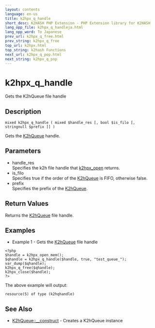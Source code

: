 ```yaml
---
layout: contents
language: en-us
title: k2hpx_q_handle
short_desc: K2HASH PHP Extension - PHP Extension library for K2HASH
lang_opp_file: k2hpx_q_handleja.html
lang_opp_word: To Japanese
prev_url: k2hpx_q_free.html
prev_string: k2hpx_q_free
top_url: k2hpx.html
top_string: k2hash Functions
next_url: k2hpx_q_pop.html
next_string: k2hpx_q_pop
---
```


# k2hpx_q_handle
Gets the K2hQueue file handle

## Description
```
mixed k2hpx_q_handle ( mixed $handle_res [, bool $is_filo [, stringnull $prefix ]] )
```
Gets the [K2hQueue](k2hq_class.html) handle. 

## Parameters
- handle_res  
Specifies the k2h file handle that [k2hpx_open](k2hpx_open.html) returns.
- is_filo  
Specifies true if the order of the [K2hQueue](k2hq_class.html) is FIFO, otherwise false.
- prefix  
Specifies the prefix of the [K2hQueue](k2hq_class.html).

## Return Values
Returns the [K2hQueue](k2hq_class.html) file handle. 

## Examples
- Example 1 - Gets the [K2hQueue](k2hq_class.html) file handle
```
<?php
$handle = k2hpx_open_mem();
$qhandle = k2hpx_q_handle($handle, true, "test_queue_");
var_dump($qhandle);
k2hpx_q_free($qhandle);
k2hpx_close($handle);
?>
```
The above example will output:
```
resource(5) of type (k2hqhandle)
```

## See Also
- [K2hQueue::__construct](k2hq_construct.html) - Creates a K2hQueue instance
